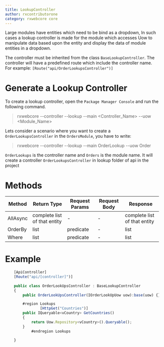 ```yaml
---
title: LookupController
author: rxcontributorone
category: rxwebcore core
---
```


Large modules have entities which need to be bind as a dropdown, In such cases a lookup controller is made for the module which accesses Uow to manipulate data based upon the entity and display the data of module entities in a dropdown.  

The controller must be inherited from the class `BaseLookupController`. The controller will have a predefined route which include the controller name. For example: `[Route("api/OrderLookupsController")]` 

# Generate a Lookup Controller

To create a lookup controller, open the `Package Manager Console` and run the following command.

> rxwebcore --controller --lookup --main <Controller_Name> --uow <Module_Name>

Lets consider a scenario where you want to create a `OrderLookupsController` in the `OrdersModule`, you have to write:

> rxwebcore --controller --lookup --main OrderLookup --uow Order

`OrderLookups` is the controller name and `Orders` is the module name. It will create a controller `OrderLookupsController` in lookup folder of api in the project

# Methods

| Method | Return Type | Request Params | Request Body | Response|
| ----------- | ----------- | ----------- | ----------- | ----------- | 
| AllAsync | complete list of that entity | - | - | complete list of that entity |
| OrderBy | list | predicate | - | list |
| Where | list | predicate |-| list |

# Example

```js
    [ApiController]
    [Route("api/[controller]")]
	
	public class OrderLookUpsController : BaseLookupController
    {
        public OrderLookUpsController(IOrderLookUpUow uow):base(uow) {}

        #region Lookups
        		[HttpGet("Countries")]
		public IQueryable<vCountry> GetCountries()
		{
			return Uow.Repository<vCountry>().Queryable();
		}
            #endregion Lookups

    }

```